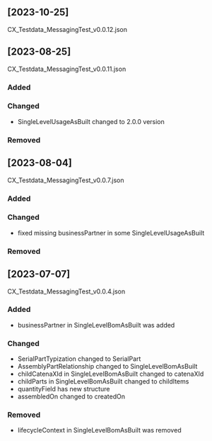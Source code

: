 ## [2023-10-25]

CX_Testdata_MessagingTest_v0.0.12.json

## [2023-08-25]
CX_Testdata_MessagingTest_v0.0.11.json

### Added

### Changed
- SingleLevelUsageAsBuilt changed to 2.0.0 version

### Removed

## [2023-08-04]
CX_Testdata_MessagingTest_v0.0.7.json

### Added

### Changed

- fixed missing businessPartner in some SingleLevelUsageAsBuilt

### Removed

## [2023-07-07]
CX_Testdata_MessagingTest_v0.0.4.json
### Added

- businessPartner in SingleLevelBomAsBuilt was added

### Changed

- SerialPartTypization changed to SerialPart
- AssemblyPartRelationship changed to SingleLevelBomAsBuilt
- childCatenaXId in SingleLevelBomAsBuilt changed to catenaXId
- childParts in SingleLevelBomAsBuilt changed to childItems
- quantityField has new structure
- assembledOn changed to createdOn

### Removed

- lifecycleContext in SingleLevelBomAsBuilt was removed
